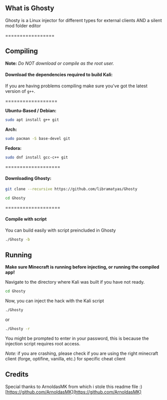 ## What is Ghosty
Ghosty is a Linux injector for different types for external clients AND a silent mod folder editor

================= 

## Compiling

**Note:** _Do NOT download or compile as the root user._

#### Download the dependencies required to build Kali:

If you are having problems compiling make sure you've got the latest version of `g++`.

==================

__Ubuntu-Based / Debian:__
```bash
sudo apt install g++ git
```
__Arch:__
```bash
sudo pacman -S base-devel git
```
__Fedora:__
```bash
sudo dnf install gcc-c++ git
```

===================

#### Downloading Ghosty:

```bash
git clone --recursive https://github.com/libramatyas/Ghosty
```

```bash
cd Ghosty
```

===================

#### Compile with script

You can build easily with script preincluded in Ghosty
```bash
./Ghosty -b
```


## Running

**Make sure Minecraft is running before injecting, or running the compiled app!**

Navigate to the directory where Kali was built if you have not ready.
```bash
cd Ghosty
```

Now, you can inject the hack with the Kali script
```bash
./Ghosty
```
or 
```bash
./Ghosty -r
```

You might be prompted to enter in your password, this is because the injection script requires root access.

*Note:* if you are crashing, please check if you are using the right minecraft client (forge, optifine, vanilla, etc.) for specific cheat client


## Credits
Special thanks to ArnoldasMK from which i stole this readme file :) [https://github.com/ArnoldasMK](https://github.com/ArnoldasMK)

